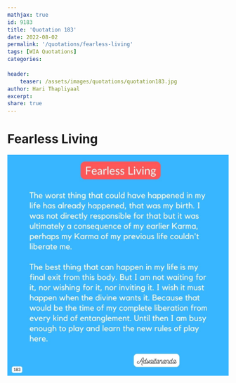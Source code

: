 ```yaml
---
mathjax: true
id: 9183
title: 'Quotation 183'
date: 2022-08-02
permalink: '/quotations/fearless-living'
tags: [WIA Quotations] 
categories: 

header:
    teaser: /assets/images/quotations/quotation183.jpg
author: Hari Thapliyaal 
excerpt:
share: true 
---
```


# Fearless Living

![Fearless Living](/assets/images/quotations/quotation183.jpg)
